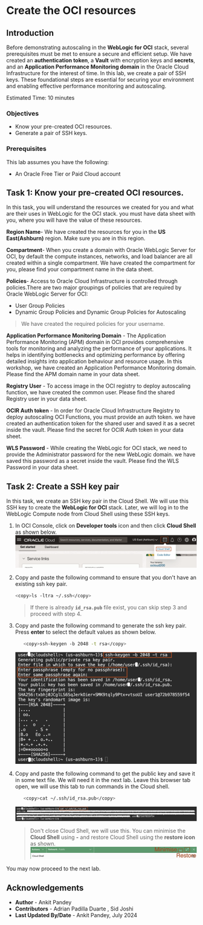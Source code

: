 # Create the OCI resources

## Introduction
Before demonstrating autoscaling in the **WebLogic for OCI** stack, several prerequisites must be met to ensure a secure and efficient setup. We have created an **authentication token**, a **Vault** with encryption keys and **secrets**, and an **Application Performance Monitoring domain** in the Oracle Cloud Infrastructure for the interest of time. In this lab,  we create a pair of SSH keys. These foundational steps are essential for securing your environment and enabling effective performance monitoring and autoscaling.

Estimated Time: 10 minutes

### Objectives
* Know your pre-created OCI resources.
* Generate a pair of SSH keys.


### Prerequisites
This lab assumes you have the following:
- An Oracle Free Tier or Paid Cloud account

## Task 1: Know your pre-created OCI resources.

In this task, you will understand the resources we created for you and what are their uses in WebLogic for the OCI stack. you must have data sheet with you, where you will have the value of these resources.

**Region Name**- We have created the resources for you in the **US East(Ashburn)** region. Make sure you are in this region.   

**Compartment**- When you create a domain with Oracle WebLogic Server for OCI, by default the compute instances, networks, and load balancer are all created within a single compartment. We have created the compartment for you, please find your compartment name in the data sheet. 

**Policies**- Access to Oracle Cloud Infrastructure is controlled through policies.There are two major groupings of policies that are required by Oracle WebLogic Server for OCI:
   - User Group Policies
   - Dynamic Group Policies and Dynamic Group Policies for Autoscaling</br>
   > We have created the required policies for your username.


**Application Performance Monitoring Domain** - The Application Performance Monitoring (APM) domain in OCI provides comprehensive tools for monitoring and analyzing the performance of your applications. It helps in identifying bottlenecks and optimizing performance by offering detailed insights into application behaviour and resource usage. In this workshop, we have created an Application Performance Monitoring domain. Please find the APM domain name in your data sheet.

**Registry User** - To access image in the OCI registry to deploy autoscaling function, we have created the common user. Please find the shared Registry user in your data sheet.

**OCIR Auth token** - In order for Oracle Cloud Infrastructure Registry to deploy autoscaling OCI Functions, you must provide an auth token. we have created an authentication token for the shared user and saved it as a secret inside the vault. Please find the secret for OCIR Auth token in your data sheet.

**WLS Password** - While creating the WebLogic for OCI stack, we need to provide the Administrator password for the new WebLogic domain. we have saved this password as a secret inside the vault. Please find the WLS Password in your data sheet. 

## Task 2: Create a SSH key pair 

In this task, we create an SSH key pair in the Cloud Shell. We will use this SSH key to create the **WebLogic for OCI** stack. Later, we will log in to the WebLogic Compute node from Cloud Shell using these SSH keys.

1. In OCI Console, click on **Developer tools** icon and then click **Cloud Shell** as shown below.
   ![cloud shell](images/cloudshell-menu.png)

2. Copy and paste the following command to ensure that you don't have an existing ssh key pair.
      ```bash
      <copy>ls -ltra ~/.ssh</copy>
      ```
      > If there is already **`id_rsa.pub`** file exist, you can skip step 3 and proceed with step 4.

3. Copy and paste the following command to generate the ssh key pair. Press **enter** to select the default values as shown below.
      ```bash
         <copy>ssh-keygen -b 2048 -t rsa</copy>
      ```
      ![ssh key](images/generate-ssh.png)

4. Copy and paste the following command to get the public key and save it in some text file. We will need it in the next lab. Leave this browser tab open, we will use this tab to run commands in the Cloud shell.
      ```bash
         <copy>cat ~/.ssh/id_rsa.pub</copy>
      ```
      ![copy ssh](images/copy-ssh.png)

      > Don't close Cloud Shell, we will use this. You can minimise the **Cloud Shell** using **-** and restore Cloud Shell using the **restore icon** as shown.
      ![minimise cloudshell](images/minimise-cloudshell.png)
      


You may now proceed to the next lab.

## Acknowledgements
* **Author** -  Ankit Pandey
* **Contributors** - Adrian Padilla Duarte , Sid Joshi
* **Last Updated By/Date** - Ankit Pandey, July 2024
